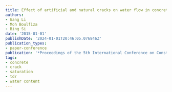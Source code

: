 ```yaml
---
title: Effect of artificial and natural cracks on water flow in concrete
authors:
- Gang Li
- Moh Boulfiza
- Bing Si
date: '2015-01-01'
publishDate: '2024-01-01T20:46:05.076846Z'
publication_types:
- paper-conference
publication: '*Proceedings of the 5th International Conference on Construction Materials*'
tags:
- concrete
- crack
- saturation
- tdr
- water content
---
```

